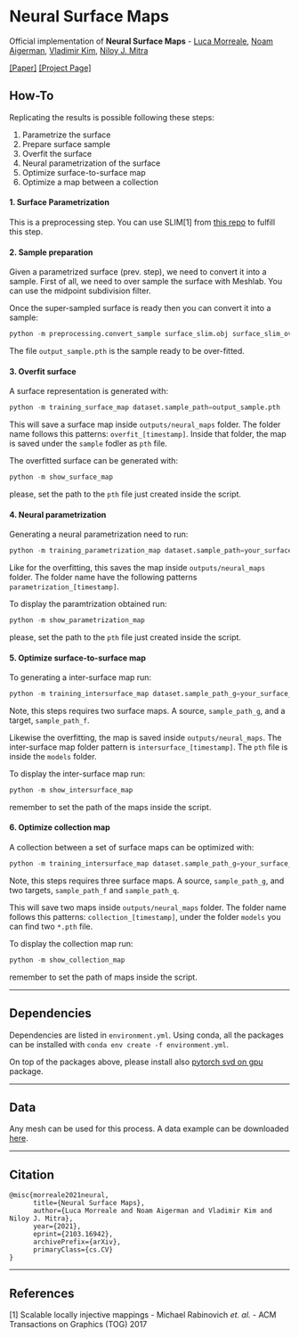 # Neural Surface Maps

Official implementation of **Neural Surface Maps** - [Luca Morreale](https://luca-morreale.github.io/), [Noam Aigerman](https://noamaig.github.io/), [Vladimir Kim](http://www.vovakim.com/), [Niloy J. Mitra](http://www0.cs.ucl.ac.uk/staff/n.mitra/)

[[Paper]](https://arxiv.org/abs/2103.16942) [[Project Page]](http://geometry.cs.ucl.ac.uk/projects/2021/neuralmaps/)

## How-To

Replicating the results is possible following these steps:
1. Parametrize the surface
2. Prepare surface sample
3. Overfit the surface
4. Neural parametrization of the surface
5. Optimize surface-to-surface map
6. Optimize a map between a collection

#### 1. Surface Parametrization
This is a preprocessing step. You can use SLIM[1] from [this repo](https://github.com/luca-morreale/simple_parametrization) to fulfill this step.

#### 2. Sample preparation
Given a parametrized surface (prev. step), we need to convert it into a sample. First of all, we need to over sample the surface with Meshlab. You can use the midpoint subdivision filter.

Once the super-sampled surface is ready then you can convert it into a sample:
```py
python -m preprocessing.convert_sample surface_slim.obj surface_slim_oversampled.obj output_sample.pth
```
The file `output_sample.pth` is the sample ready to be over-fitted.

#### 3. Overfit surface
A surface representation is generated with:
```py
python -m training_surface_map dataset.sample_path=output_sample.pth
```
This will save a surface map inside `outputs/neural_maps` folder. The folder name follows this patterns: `overfit_[timestamp]`. Inside that folder, the map is saved under the `sample` fodler as `pth` file.

The overfitted surface can be generated with:
```py
python -m show_surface_map
```
please, set the path to the `pth` file just created inside the script.

#### 4. Neural parametrization
Generating a neural parametrization need to run:
```py
python -m training_parametrization_map dataset.sample_path=your_surface_map.pth
```
Like for the overfitting, this saves the map inside `outputs/neural_maps` folder. The folder name have the following patterns `parametrization_[timestamp]`.

To display the paramtrization obtained run:
```py
python -m show_parametrization_map
```
please, set the path to the `pth` file just created inside the script.

#### 5. Optimize surface-to-surface map
To generating a inter-surface map run:
```py
python -m training_intersurface_map dataset.sample_path_g=your_surface_map_a.pth dataset.sample_path_f=your_surface_map_b.pth
```
Note, this steps requires two surface maps. A source, `sample_path_g`, and a target, `sample_path_f`.

Likewise the overfitting, the map is saved inside `outputs/neural_maps`. The inter-surface map folder pattern is `intersurface_[timestamp]`. The `pth` file is inside the `models` folder.

To display the inter-surface map run:
```py
python -m show_intersurface_map
```
remember to set the path of the maps inside the script.


#### 6. Optimize collection map
A collection between a set of surface maps can be optimized with:
```py
python -m training_intersurface_map dataset.sample_path_g=your_surface_map_g.pth dataset.sample_path_f=your_surface_map_f.pth dataset.sample_path_q=your_surface_map_q.pth
```
Note, this steps requires three surface maps. A source, `sample_path_g`, and two targets, `sample_path_f` and `sample_path_q`.

This will save two maps inside `outputs/neural_maps` folder. The folder name follows this patterns: `collection_[timestamp]`, under the folder `models` you can find two `*.pth` file.

To display the collection map run:
```py
python -m show_collection_map
```
remember to set the path of maps inside the script.

---

## Dependencies

Dependencies are listed in `environment.yml`. Using conda, all the packages can be installed with `conda env create -f environment.yml`.

On top of the packages above, please install also [pytorch svd on gpu](https://github.com/KinglittleQ/torch-batch-svd) package.

---

## Data

Any mesh can be used for this process. A data example can be downloaded [here](https://mega.nz/folder/SPQXkI6D#Wuq86POJlCgZUl3i7ueVow).



---
## Citation
```
@misc{morreale2021neural,
      title={Neural Surface Maps},
      author={Luca Morreale and Noam Aigerman and Vladimir Kim and Niloy J. Mitra},
      year={2021},
      eprint={2103.16942},
      archivePrefix={arXiv},
      primaryClass={cs.CV}
}
```
---
## References
[1] Scalable locally injective mappings - Michael Rabinovich *et. al.* - ACM Transactions on Graphics (TOG) 2017


